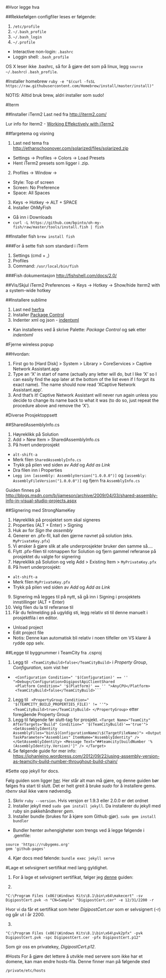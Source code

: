 #Hvor legge hva

##Rekkefølgen configfiler leses er følgende:

1. `/etc/profile` 
2. `~/.bash_profile` 
3. `~/.bash_login` 
4. `~/.profile` 

* Interactive non-login: `.bashrc`
* Loggin shell: `.bash_profile`

OS X leser ikke .bashrc, så for å gjøre det som på linux, legg 
`source ~/.bashrc`i `.bash_profile`. 

#Installer homebrew
`ruby -e "$(curl -fsSL https://raw.githubusercontent.com/Homebrew/install/master/install)"`

NOTIS: Alltid bruk brew, aldri installer som sudo!

#Iterm

##Installer iTerm2
Last ned fra http://iterm2.com/

Lur info for Iterm2 - [Working Effekctively with iTerm2](http://teohm.com/blog/2012/03/22/working-effectively-with-iterm2/)

##fargetema og visning
1. Last ned tema fra http://ethanschoonover.com/solarized/files/solarized.zip
  * Settings -> Profiles -> Colors -> Load Presets
  * Hent iTerm2 presets som ligger i .zip.
2. Profiles -> Window ->
  * Style: Top of screen
  * Screen: No Preference
  * Space: All Spaces
3. Keys -> Hotkey -> ALT + SPACE 
4. Installer OhMyFish
  * Gå inn i Downloads
  * `curl -L https://github.com/bpinto/oh-my-fish/raw/master/tools/install.fish | fish`

##Installer fish
`brew install fish` 

###For å sette fish som standard i iTerm
1. Settings (cmd + ,)
2. Profiles
3. Command: `/usr/local/bin/fish`

###Fish dokumentasjon
http://fishshell.com/docs/2.0/

##Vis/Skjul iTerm2
Preferences -> Keys -> Hotkey -> Show/hide Iterm2 with a system-wide hotkey

##Installere sublime
1. Last ned [herfra](http://www.sublimetext.com/3)
2. Installer [Package Control](https://packagecontrol.io/installation)
3. Indenter xml og json - [indentxml](https://github.com/alek-sys/sublimetext_indentxml)
 * Kan installeres ved å skrive Palette: _Package Control_ og søk etter _indentxml_


#Fjerne wireless popup

##Hvordan:
1. First go to [Hard Disk] > System > Library > CoreServices > Captive Network Assistant.app
2. Type an ‘X’ in start of name (actually any letter will do, but I like ‘X’ so I can easily find the app later at the bottom of the list even if I forgot its exact name). The name should now read ‘XCaptive Network Assistant.app’.
3. And that’s it! Captive Network Assistant will never run again unless you decide to change its name back to what it was (to do so, just repeat the procedure above and remove the ‘X’).

#Diverse Prosjektoppsett

##SharedAssemblyInfo.cs
1. Høyreklikk på Solution
2. Add > New Item > SharedAssemblyInfo.cs
3. På hvert underprosjekt
 * `alt-shift-a`
 * Merk filen `SharedAssemblyInfo.cs`
 * Trykk på pilen ved siden av _Add_ og _Add as Link_
 * Dra filen inn i Properties
 * `Legg inn [assembly: AssemblyVersion("1.0.0.0")]` og `[assembly: AssemblyFileVersion("1.0.0.0")]` og fjern fra `AssemblyInfo.cs`
 
Guiden finnes på http://blogs.msdn.com/b/jjameson/archive/2009/04/03/shared-assembly-info-in-visual-studio-projects.aspx

##Signering med StrongNameKey
1. Høyreklikk på prosjektet som skal signeres
2. Properties (ALT + Enter) > Signing
3. Huk av for _Sign the assembly_
4. Generer en .pfx-fil, kall den gjerne navnet på solution (eks. `MyPrivateKey.pfx`)
5. Vi ønsker å gjøre slik at alle underprosjekter bruker den samme så....
6. Flytt .pfx-filen til rotmappen for Solution og fjern gammel referanse på prosjektet du valgte for signering
7. Høyreklikk på Solution og velg Add > Existing Item > `MyPrivateKey.pfx` 
8. På hvert underprosjekt:
 * `alt-shift-a`
 * Merk filen `MyPrivateKey.pfx`
 * Trykk på pilen ved siden av _Add_ og _Add as Link_
9. Signering må legges til på nytt, så gå inn i Signing i prosjektets innstillinger (ALT + Enter)
10. Velg filen du la til referanse til
11. Får du feilmelding på ugyldig sti, legg relativ sti til denne manuelt i prosjektfila i en editor.
 * Unload project
 * Edit project file
 * Notis: Denne kan automatisk bli relativ i noen tilfeller om VS klarer å rydde opp selv.

##Legge til byggnummer i TeamCity fra .csproj
1. Legg til ` <TeamCityBuild>false</TeamCityBuild>` i _Property Group_, _Configuration_, som vist her 
 * ```<PropertyGroup>
    <Configuration Condition=" '$(Configuration)' == '' ">Debug</Configuration>DigipostApiClientShared
    <Platform Condition=" '$(Platform)' == '' ">AnyCPU</Platform>
    <TeamCityBuild>false</TeamCityBuild>```
2. Legg til ``` <PropertyGroup Condition=" '$(TEAMCITY_BUILD_PROPERTIES_FILE)' != ''">
    <TeamCityBuild>true</TeamCityBuild>
  </PropertyGroup>``` etter foregående Property Group 
3. Legg til følgende før slutt-tag for prosjekt. ```<Target Name="TeamCity" AfterTargets="Build" Condition=" '$(TeamCityBuild)'=='true'">
    <GetAssemblyIdentity AssemblyFiles="bin\$(ConfigurationName)\$(TargetFileName)">
      <Output TaskParameter="Assemblies" ItemName="AssemblyIdentity" />
    </GetAssemblyIdentity>
    <Message Text="##teamcity[buildNumber '%(AssemblyIdentity.Version)']" />
  </Target>```
4. Se følgende guide for mer info: https://johanleino.wordpress.com/2012/09/22/using-assembly-version-as-teamcity-build-number-throughout-build-chain/


#Sette opp jekyll for docs.

Følg guiden som ligger [her](https://help.github.com/articles/using-jekyll-with-pages/). Her står alt man må gjøre, og denne guiden bør følges fra start til slutt. Det er helt greit å bruke _sudo_ for å installere gems. _rbenv_ skal ikke være nødvendig. 

1. Skriv ```ruby --version```. Hvis versjon er 1.9.3 eller 2.0.0 er det ordnet
2. Installer jekyll med ```sudo gem install jekyll```. Da installerer du jekyll med ruby sin pakkehåndterer _gem_.
3. Installer bundle (brukes for å kjøre som Github gjør). ```sudo gem install bundler```
 * Bundler henter avhengigheter som trengs ved å legge følgende i .gemfile:
 ```
source 'https://rubygems.org' 
 gem 'github-pages' 
 ``` 
4. Kjør docs med følende: ``` bundle exec jekyll serve ```

#Lage et selvsignert sertifikat med lang gyldighet.
1. For å lage et selvsignert sertifikat, følger jeg [denne](https://bernhardelbl.wordpress.com/2012/03/20/create-a-non-expiring-test-certificate-pfx-for-clickonce-applications/) guiden:

2.
``` 
"C:\Program Files (x86)\Windows Kits\8.1\bin\x64\makecert" -sv DigipostCert.pvk -n "CN=Sample" "DigipostCert.cer" -e 12/31/2200 -r 
```
Hvor vi da får et sertifikat som heter _DigipostCert.cer_ som er selvsignert (-r) og går ut i år 2200. 

3.
```
"C:\Program Files (x86)\Windows Kits\8.1\bin\x64\pvk2pfx" -pvk DigipostCert.pvk -spc DigipostCert.cer -pfx DigipostCert.p12"
```
Som gir oss en privatekey, _DigipostCert.p12_.

#Hosts
For å gjøre det lettere å utvikle med servere som ikke har et domene, kan man endre hosts-fila. Denne finner man på følgende sted

```
/private/etc/hosts
```
